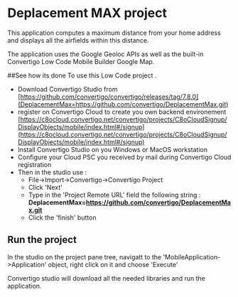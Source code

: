 # Deplacement MAX project

This application computes a maximum distance from your home address and displays all the airfields within this distance.

The application uses the Google Geoloc APIs as well as the built-in Convertigo Low Code Mobile Builder Google Map. 

##See how its done
To use this Low Code project .

* Download Convertigo Studio from [https://github.com/convertigo/convertigo/releases/tag/7.8.0](DeplacementMax=https://github.com/convertigo/DeplacementMax.git)
* register on Convertigo Cloud to create you own backend environement [https://c8ocloud.convertigo.net/convertigo/projects/C8oCloudSignup/DisplayObjects/mobile/index.html#/signup](https://c8ocloud.convertigo.net/convertigo/projects/C8oCloudSignup/DisplayObjects/mobile/index.html#/signup)
* Install Convertigo Studio on you Windows or MacOS workstation
* Configure your Cloud PSC you received by mail during Convertigo Cloud registration
* Then in the studio use :
	*	File->Import->Convertigo->Convertigo Project
	*	Click 'Next'
	*	Type in the 'Project Remote URL' field the following string : __DeplacementMax=https://github.com/convertigo/DeplacementMax.git__
	*	Click the 'finish' button

## Run the project

In the studio on the project pane tree, navigatt to the 'MobileApplication->Application' object, right click on it and choose 'Execute'

Convertigo studio will download all the needed libraries and run the application.
  
 
